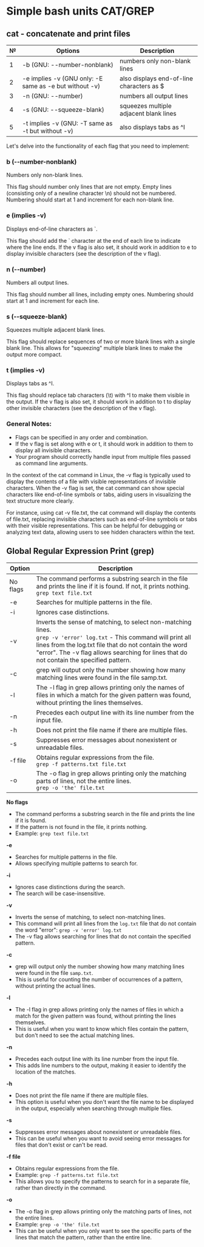 # Simple bash units CAT/GREP


## cat - concatenate and print files 

| № | Options | Description |
| ------ | ------ | ------ |
| 1 | -b (GNU: --number-nonblank) | numbers only non-blank lines |
| 2 | -e implies -v (GNU only: -E same as -e but without -v) | also displays end-of-line characters as $ |
| 3 | -n (GNU: --number) | numbers all output lines |
| 4 | -s (GNU: --squeeze-blank) | squeezes multiple adjacent blank lines |
| 5 | -t implies -v (GNU: -T same as -t but without -v) | also displays tabs as ^I |

Let's delve into the functionality of each flag that you need to implement:

### b (--number-nonblank)
Numbers only non-blank lines.

This flag should number only lines that are not empty.
Empty lines (consisting only of a newline character \n) should not be numbered.
Numbering should start at 1 and increment for each non-blank line.

### e (implies -v)
Displays end-of-line characters as `.

This flag should add the ` character at the end of each line to indicate where the line ends.
If the v flag is also set, it should work in addition to e to display invisible characters (see the description of the v flag).

### n (--number)
Numbers all output lines.

This flag should number all lines, including empty ones.
Numbering should start at 1 and increment for each line.

### s (--squeeze-blank)
Squeezes multiple adjacent blank lines.

This flag should replace sequences of two or more blank lines with a single blank line.
This allows for "squeezing" multiple blank lines to make the output more compact.

### t (implies -v)
Displays tabs as ^I.

This flag should replace tab characters (\t) with ^I to make them visible in the output.
If the v flag is also set, it should work in addition to t to display other invisible characters (see the description of the v flag).

### General Notes:
- Flags can be specified in any order and combination.
- If the v flag is set along with e or t, it should work in addition to them to display all invisible characters.
- Your program should correctly handle input from multiple files passed as command line arguments.

In the context of the cat command in Linux, the -v flag is typically used to display the contents of a file with visible representations of invisible characters. When the -v flag is set, the cat command can show special characters like end-of-line symbols or tabs, aiding users in visualizing the text structure more clearly.

For instance, using cat -v file.txt, the cat command will display the contents of file.txt, replacing invisible characters such as end-of-line symbols or tabs with their visible representations. This can be helpful for debugging or analyzing text data, allowing users to see hidden characters within the text.


## Global Regular Expression Print (grep)

| Option | Description |
| --- | --- |
| No flags | The command performs a substring search in the file and prints the line if it is found. If not, it prints nothing. <br> `grep text file.txt` |
| -e | Searches for multiple patterns in the file. |
| -i | Ignores case distinctions. |
| -v | Inverts the sense of matching, to select non-matching lines. <br> `grep -v 'error' log.txt` - This command will print all lines from the log.txt file that do not contain the word "error". The -v flag allows searching for lines that do not contain the specified pattern. |
| -c | grep will output only the number showing how many matching lines were found in the file samp.txt. |
| -l | The -l flag in grep allows printing only the names of files in which a match for the given pattern was found, without printing the lines themselves. |
| -n | Precedes each output line with its line number from the input file. |
| -h | Does not print the file name if there are multiple files. |
| -s | Suppresses error messages about nonexistent or unreadable files. |
| -f file | Obtains regular expressions from the file. <br> `grep -f patterns.txt file.txt` |
| -o | The -o flag in grep allows printing only the matching parts of lines, not the entire lines. <br> `grep -o 'the' file.txt` |

**No flags**
- The command performs a substring search in the file and prints the line if it is found.
- If the pattern is not found in the file, it prints nothing.
- Example: `grep text file.txt`

**-e**
- Searches for multiple patterns in the file.
- Allows specifying multiple patterns to search for.

**-i**
- Ignores case distinctions during the search.
- The search will be case-insensitive.

**-v**
- Inverts the sense of matching, to select non-matching lines.
- This command will print all lines from the `log.txt` file that do not contain the word "error":
  `grep -v 'error' log.txt`
- The -v flag allows searching for lines that do not contain the specified pattern.

**-c**
- grep will output only the number showing how many matching lines were found in the file `samp.txt`.
- This is useful for counting the number of occurrences of a pattern, without printing the actual lines.

**-l**
- The -l flag in grep allows printing only the names of files in which a match for the given pattern was found, without printing the lines themselves.
- This is useful when you want to know which files contain the pattern, but don't need to see the actual matching lines.

**-n**
- Precedes each output line with its line number from the input file.
- This adds line numbers to the output, making it easier to identify the location of the matches.

**-h**
- Does not print the file name if there are multiple files.
- This option is useful when you don't want the file name to be displayed in the output, especially when searching through multiple files.

**-s**
- Suppresses error messages about nonexistent or unreadable files.
- This can be useful when you want to avoid seeing error messages for files that don't exist or can't be read.

**-f file**
- Obtains regular expressions from the file.
- Example: `grep -f patterns.txt file.txt`
- This allows you to specify the patterns to search for in a separate file, rather than directly in the command.

**-o**
- The -o flag in grep allows printing only the matching parts of lines, not the entire lines.
- Example: `grep -o 'the' file.txt`
- This can be useful when you only want to see the specific parts of the lines that match the pattern, rather than the entire line.
